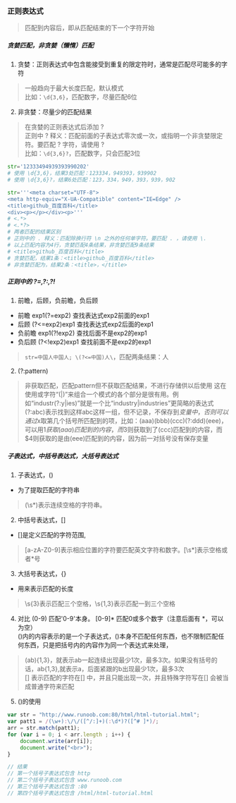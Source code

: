 ### 正则表达式

> 匹配到内容后，即从匹配结束的下一个字符开始  

##### 贪婪匹配，非贪婪（懒惰）匹配
1. 贪婪：正则表达式中包含能接受到重复的限定符时，通常是匹配尽可能多的字符
> 一般趋向于最大长度匹配，默认模式  
> 比如：`\d{3,6}`，匹配数字，尽量匹配6位

2. 非贪婪：尽量少的匹配结果
> 在贪婪的正则表达式后添加 ?  
> 正则中 ? 释义：匹配前面的子表达式零次或一次，或指明一个非贪婪限定符。要匹配 ? 字符，请使用 \?  
> 比如：`\d{3,6}?`，匹配数字，只会匹配3位

```python
str='12333494939393990202'
# 使用 \d{3,6}，结果3处匹配：123334，949393，939902
# 使用 \d{3,6}?，结果6处匹配：123，334，949，393，939，902

str='''<meta charset="UTF-8">
<meta http-equiv="X-UA-Compatible" content="IE=Edge" />
<title>github_百度百科</title>
<div><p></p></div><p>'''
# <.*>
# <.*?>
# 两者匹配的结果区别
# 正则中的 . 释义：匹配除换行符 \n 之外的任何单字符。要匹配 . ，请使用 \.  
# 以上匹配内容为4行，贪婪匹配4条结果，非贪婪匹配9条结果
# <title>github_百度百科</title>
# 贪婪匹配，结果1条：<title>github_百度百科</title>
# 非贪婪匹配为，结果2条：<title>，</title>
```

##### 正则中的 ?=,?:,?!
1. 前瞻，后顾，负前瞻，负后顾
+ 前瞻 exp1(?=exp2) 查找表达式exp2前面的exp1
+ 后顾 (?<=exp2)exp1 查找表达式exp2后面的exp1
+ 负前瞻 exp1(?!exp2) 查找后面不是exp2的exp1
+ 负后顾 (?<!exp2)exp1 查找前面不是exp2的exp1
> `str=中国人中国人; \(?<=中国)人\`，匹配两条结果：人

2. (?:pattern) 
> 非获取匹配，匹配pattern但不获取匹配结果，不进行存储供以后使用
> 这在使用或字符“(|)”来组合一个模式的各个部分是很有用。例如“industr(?:y|ies)”就是一个比“industry|industries”更简略的表达式  
> (?:abc)表示找到这样abc这样一组，但不记录，不保存到$变量中，否则可以通过$x取第几个括号所匹配到的项，比如：(aaa)(bbb)(ccc)(?:ddd)(eee)，可以用$1获取(aaa)匹配到的内容，而$3则获取到了(ccc)匹配到的内容，而$4则获取的是由(eee)匹配到的内容，因为前一对括号没有保存变量

##### 子表达式，中括号表达式，大括号表达式
1. 子表达式，()
+ 为了提取匹配的字符串
> (\s*)表示连续空格的字符串。

2. 中括号表达式，[]
+ []是定义匹配的字符范围, 
>[a-zA-Z0-9]表示相应位置的字符要匹配英文字符和数字。[\s*]表示空格或者*号

3. 大括号表达式，{}
+ 用来表示匹配的长度
> \s{3}表示匹配三个空格，\s{1,3}表示匹配一到三个空格

4. 对比
(0-9) 匹配'0-9'本身。 [0-9]* 匹配0或多个数字（注意后面有 *，可以为空）  
()内的内容表示的是一个子表达式，()本身不匹配任何东西，也不限制匹配任何东西，只是把括号内的内容作为同一个表达式来处理，
> (ab){1,3}，就表示ab一起连续出现最少1次，最多3次。如果没有括号的话，ab{1,3},就表示a，后面紧跟的b出现最少1次，最多3次  
[] 表示匹配的字符在[] 中，并且只能出现一次，并且特殊字符写在[] 会被当成普通字符来匹配

5. ()的使用
```javascript
var str = "http://www.runoob.com:80/html/html-tutorial.html";
var patt1 = /(\w+):\/\/([^/:]+)(:\d*)?([^# ]*)/;
arr = str.match(patt1);
for (var i = 0; i < arr.length ; i++) {
    document.write(arr[i]);
    document.write("<br>");
}

// 结果
// 第一个括号子表达式包含 http
// 第二个括号子表达式包含 www.runoob.com
// 第三个括号子表达式包含 :80
// 第四个括号子表达式包含 /html/html-tutorial.html
```



  

